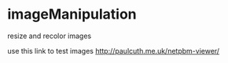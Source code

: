 # imageManipulation

resize and recolor images

use this link to test images
http://paulcuth.me.uk/netpbm-viewer/

